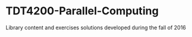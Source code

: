 # TDT4200-Parallel-Computing
Library content and exercises solutions developed during the fall of 2016
